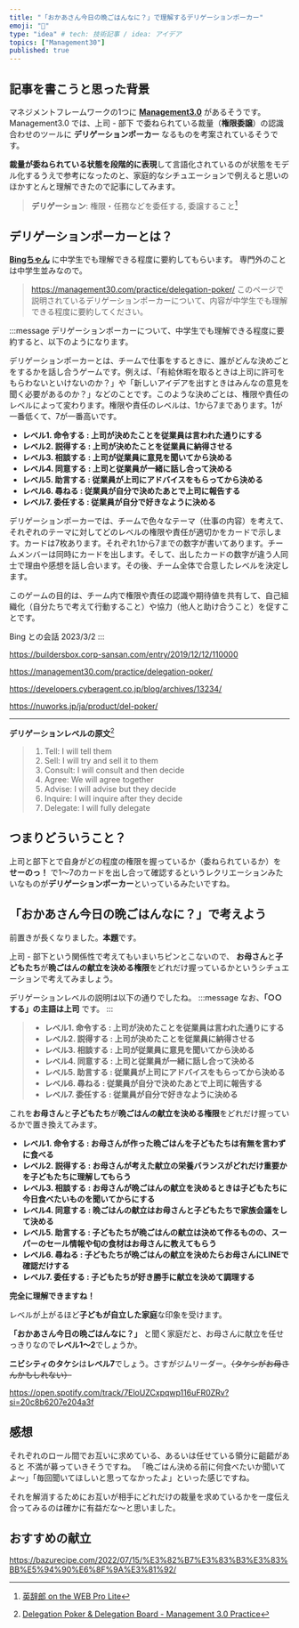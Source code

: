```yaml
---
title: "「おかあさん今日の晩ごはんなに？」で理解するデリゲーションポーカー"
emoji: "🍛"
type: "idea" # tech: 技術記事 / idea: アイデア
topics: ["Management30"]
published: true
---
```


## 記事を書こうと思った背景

マネジメントフレームワークの1つに **[Management3.0](https://management30.com)** があるそうです。
Management3.0 では、上司 - 部下 で委ねられている裁量（**権限委譲**）の認識合わせのツールに **デリゲーションポーカー** なるものを考案されているそうです。

**裁量が委ねられている状態を段階的に表現**して言語化されているのが状態をモデル化するうえで参考になったのと、家庭的なシチュエーションで例えると思いのほかすとんと理解できたので記事にしてみます。

> **デリゲーション**: 権限・任務などを委任する, 委譲すること[^1]

## デリゲーションポーカーとは？

**[Bingちゃん](https://www.bing.com/search?q=Bing+AI&showconv=1&FORM=hpcodx)** に中学生でも理解できる程度に要約してもらいます。
専門外のことは中学生並みなので。

> https://management30.com/practice/delegation-poker/
> このページで説明されているデリゲーションポーカーについて、内容が中学生でも理解できる程度に要約してください。

:::message
デリゲーションポーカーについて、中学生でも理解できる程度に要約すると、以下のようになります。

デリゲーションポーカーとは、チームで仕事をするときに、誰がどんな決めごとをするかを話し合うゲームです。例えば、「有給休暇を取るときは上司に許可をもらわないといけないのか？」や「新しいアイデアを出すときはみんなの意見を聞く必要があるのか？」などのことです。このような決めごとは、権限や責任のレベルによって変わります。権限や責任のレベルは、1から7まであります。1が一番低くて、7が一番高いです。

- **レベル1. 命令する : 上司が決めたことを従業員は言われた通りにする**
- **レベル2. 説得する : 上司が決めたことを従業員に納得させる**
- **レベル3. 相談する : 上司が従業員に意見を聞いてから決める**
- **レベル4. 同意する : 上司と従業員が一緒に話し合って決める**
- **レベル5. 助言する : 従業員が上司にアドバイスをもらってから決める**
- **レベル6. 尋ねる : 従業員が自分で決めたあとで上司に報告する**
- **レベル7. 委任する : 従業員が自分で好きなように決める**

デリゲーションポーカーでは、チームで色々なテーマ（仕事の内容）を考えて、それぞれのテーマに対してどのレベルの権限や責任が適切かをカードで示します。カードは7枚あります。それぞれ1から7までの数字が書いてあります。チームメンバーは同時にカードを出します。そして、出したカードの数字が違う人同士で理由や感想を話し合います。その後、チーム全体で合意したレベルを決定します。

このゲームの目的は、チーム内で権限や責任の認識や期待値を共有して、自己組織化（自分たちで考えて行動すること）や協力（他人と助け合うこと）を促すことです。

Bing との会話 2023/3/2
:::

https://buildersbox.corp-sansan.com/entry/2019/12/12/110000

https://management30.com/practice/delegation-poker/

https://developers.cyberagent.co.jp/blog/archives/13234/

https://nuworks.jp/ja/product/del-poker/

---

**デリゲーションレベルの原文**[^2]

> 1. Tell: I will tell them
> 2. Sell: I will try and sell it to them
> 3. Consult: I will consult and then decide
> 4. Agree: We will agree together
> 5. Advise: I will advise but they decide
> 6. Inquire: I will inquire after they decide
> 7. Delegate: I will fully delegate

## つまりどういうこと？

上司と部下とで自身がどの程度の権限を握っているか（委ねられているか）を **せーのっ！** で1～7のカードを出し合って確認するというレクリエーションみたいなものが**デリゲーションポーカー**といっているみたいですね。

## 「おかあさん今日の晩ごはんなに？」で考えよう

前置きが長くなりました。**本題**です。

上司 - 部下という関係性で考えてもいまいちピンとこないので、
**お母さん**と**子どもたち**が**晩ごはんの献立を決める権限**をどれだけ握っているかというシチュエーションで考えてみましょう。

デリゲーションレベルの説明は以下の通りでしたね。
:::message
なお、**「○○する」の主語は上司** です。
:::

> - **レベル1. 命令する : 上司が決めたことを従業員は言われた通りにする**
> - **レベル2. 説得する : 上司が決めたことを従業員に納得させる**
> - **レベル3. 相談する : 上司が従業員に意見を聞いてから決める**
> - **レベル4. 同意する : 上司と従業員が一緒に話し合って決める**
> - **レベル5. 助言する : 従業員が上司にアドバイスをもらってから決める**
> - **レベル6. 尋ねる : 従業員が自分で決めたあとで上司に報告する**
> - **レベル7. 委任する : 従業員が自分で好きなように決める**

これを**お母さん**と**子どもたち**が**晩ごはんの献立を決める権限**をどれだけ握っているかで置き換えてみます。

- **レベル1. 命令する : お母さんが作った晩ごはんを子どもたちは有無を言わずに食べる**
- **レベル2. 説得する : お母さんが考えた献立の栄養バランスがどれだけ重要かを子どもたちに理解してもらう**
- **レベル3. 相談する : お母さんが晩ごはんの献立を決めるときは子どもたちに今日食べたいものを聞いてからにする**
- **レベル4. 同意する : 晩ごはんの献立はお母さんと子どもたちで家族会議をして決める**
- **レベル5. 助言する : 子どもたちが晩ごはんの献立は決めて作るものの、スーパーのセール情報や旬の食材はお母さんに教えてもらう**
- **レベル6. 尋ねる : 子どもたちが晩ごはんの献立を決めたらお母さんにLINEで確認だけする**
- **レベル7. 委任する : 子どもたちが好き勝手に献立を決めて調理する**

**完全に理解できますね！**

レベルが上がるほど**子どもが自立した家庭**な印象を受けます。

**「おかあさん今日の晩ごはんなに？」** と聞く家庭だと、お母さんに献立を任せっきりなので**レベル1～2**でしょうか。

**ニビシティのタケシ**は**レベル7**でしょう。さすがジムリーダー。~~（タケシがお母さんかもしれない）~~

https://open.spotify.com/track/7EloUZCxpqwp116uFR0ZRv?si=20c8b6207e204a3f

## 感想

それぞれのロール間でお互いに求めている、あるいは任せている領分に齟齬があると
不満が募っていきそうですね。
「晩ごはん決める前に何食べたいか聞いてよ～」「毎回聞いてほしいと思ってなかったよ」といった感じですね。

それを解消するためにお互いが相手にどれだけの裁量を求めているかを一度伝え合ってみるのは確かに有益だな～と思いました。

## おすすめの献立

https://bazurecipe.com/2022/07/15/%E3%82%B7%E3%83%B3%E3%83%BB%E5%94%90%E6%8F%9A%E3%81%92/

[^1]: [英辞郎 on the WEB Pro Lite](https://eowf.alc.co.jp/search?q=delegate)
[^2]: [Delegation Poker & Delegation Board - Management 3.0 Practice](https://management30.com/practice/delegation-poker/)
